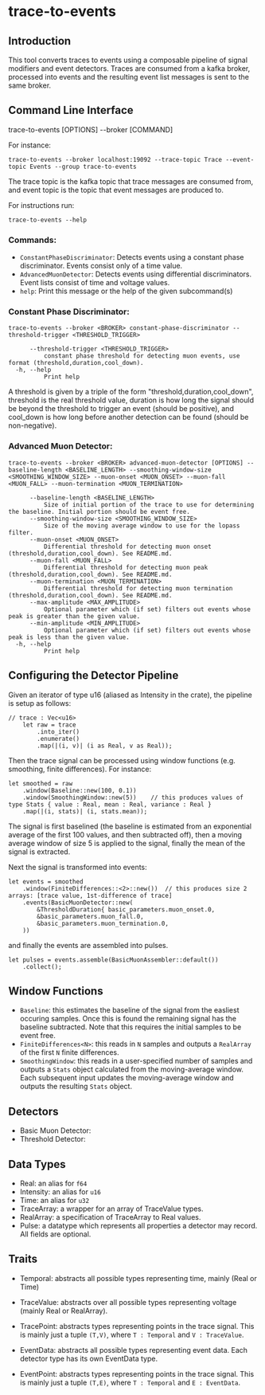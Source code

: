 # trace-to-events

## Introduction
This tool converts traces to events using a composable pipeline of signal modifiers and event detectors.
Traces are consumed from a kafka broker, processed into events and the resulting event list messages is sent to the same broker.

## Command Line Interface
trace-to-events [OPTIONS] --broker <BROKER> [COMMAND]

For instance:
```
trace-to-events --broker localhost:19092 --trace-topic Trace --event-topic Events --group trace-to-events
```
The trace topic is the kafka topic that trace messages are consumed from, and event topic is the topic that event messages are produced to.

For instructions run:
```
trace-to-events --help
```

### Commands:
-  `ConstantPhaseDiscriminator`:       Detects events using a constant phase discriminator. Events consist only of a time value.
-  `AdvancedMuonDetector`:        Detects events using differential discriminators. Event lists consist of time and voltage values.
-  `help`:         Print this message or the help of the given subcommand(s)

### Constant Phase Discriminator:
`trace-to-events --broker <BROKER> constant-phase-discriminator --threshold-trigger <THRESHOLD_TRIGGER>`

```
      --threshold-trigger <THRESHOLD_TRIGGER>
          constant phase threshold for detecting muon events, use format (threshold,duration,cool_down).
  -h, --help
          Print help
```
A threshold is given by a triple of the form "threshold,duration,cool_down", threshold is the real threshold value, duration is how long the signal should be beyond the threshold to trigger an event (should be positive), and cool_down is how long before another detection can be found (should be non-negative).

### Advanced Muon Detector:
`trace-to-events --broker <BROKER> advanced-muon-detector [OPTIONS] --baseline-length <BASELINE_LENGTH> --smoothing-window-size <SMOOTHING_WINDOW_SIZE> --muon-onset <MUON_ONSET> --muon-fall <MUON_FALL> --muon-termination <MUON_TERMINATION>`
```
      --baseline-length <BASELINE_LENGTH>
          Size of initial portion of the trace to use for determining the baseline. Initial portion should be event free.
      --smoothing-window-size <SMOOTHING_WINDOW_SIZE>
          Size of the moving average window to use for the lopass filter.
      --muon-onset <MUON_ONSET>
          Differential threshold for detecting muon onset (threshold,duration,cool_down). See README.md.
      --muon-fall <MUON_FALL>
          Differential threshold for detecting muon peak (threshold,duration,cool_down). See README.md.
      --muon-termination <MUON_TERMINATION>
          Differential threshold for detecting muon termination (threshold,duration,cool_down). See README.md.
      --max-amplitude <MAX_AMPLITUDE>
          Optional parameter which (if set) filters out events whose peak is greater than the given value.
      --min-amplitude <MIN_AMPLITUDE>
          Optional parameter which (if set) filters out events whose peak is less than the given value.
  -h, --help
          Print help
```

## Configuring the Detector Pipeline
Given an iterator of type u16 (aliased as Intensity in the crate), the pipeline is setup as follows:
```
// trace : Vec<u16>
    let raw = trace
        .into_iter()
        .enumerate()
        .map(|(i, v)| (i as Real, v as Real));
```
Then the trace signal can be processed using window functions (e.g. smoothing, finite differences). For instance:
```
let smoothed = raw
    .window(Baseline::new(100, 0.1))
    .window(SmoothingWindow::new(5))    // this produces values of type Stats { value : Real, mean : Real, variance : Real }
    .map(|(i, stats)| (i, stats.mean));
```
The signal is first baselined (the baseline is estimated from an exponential average of the first 100 values, and then subtracted off),
then a moving average window of size 5 is applied to the signal, finally the mean of the signal is extracted.

Next the signal is transformed into events:
```
let events = smoothed
    .window(FiniteDifferences::<2>::new())  // this produces size 2 arrays: [trace value, 1st-difference of trace]
    .events(BasicMuonDetector::new(
        &ThresholdDuration{ basic_parameters.muon_onset.0,
        &basic_parameters.muon_fall.0,
        &basic_parameters.muon_termination.0,
    ))
```
and finally the events are assembled into pulses.
```
let pulses = events.assemble(BasicMuonAssembler::default())
    .collect();
```

## Window Functions
- `Baseline`: this estimates the baseline of the signal from the easliest occuring samples.
Once this is found the remaining signal has the baseline subtracted.
Note that this requires the initial samples to be event free.
- `FiniteDifferences<N>`: this reads in `N` samples and outputs a `RealArray` of the first `N` finite differences.
- `SmoothingWindow`: this reads in a user-specified number of samples and outputs a `Stats` object calculated from the moving-average window.
Each subsequent input updates the moving-average window and outputs the resulting `Stats` object.

## Detectors
- Basic Muon Detector: 
- Threshold Detector: 

## Data Types
- Real: an alias for `f64`
- Intensity: an alias for `u16`
- Time: an alias for `u32`
- TraceArray: a wrapper for an array of TraceValue types.
- RealArray: a specification of TraceArray to Real values.
- Pulse: a datatype which represents all properties a detector may record. All fields are optional.

## Traits
- Temporal: abstracts all possible types representing time, mainly (Real or Time)
- TraceValue: abstracts over all possible types representing voltage (mainly Real or RealArray).
- TracePoint: abstracts types representing points in the trace signal. This is mainly just a tuple `(T,V)`, where `T : Temporal` and `V : TraceValue`.

- EventData: abstracts all possible types representing event data. Each detector type has its own EventData type.
- EventPoint: abstracts types representing points in the trace signal. This is mainly just a tuple `(T,E)`, where `T : Temporal` and `E : EventData`.
